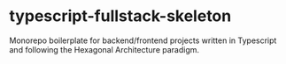 # typescript-fullstack-skeleton
Monorepo boilerplate for backend/frontend projects written in Typescript and following the Hexagonal Architecture paradigm.
